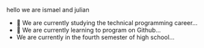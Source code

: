 hello we are ismael and julian

- 🔭 We are currently studying the technical programming career...
- 🌱 We are currently learning to program on Github...
- We are currently in the fourth semester of high school...
